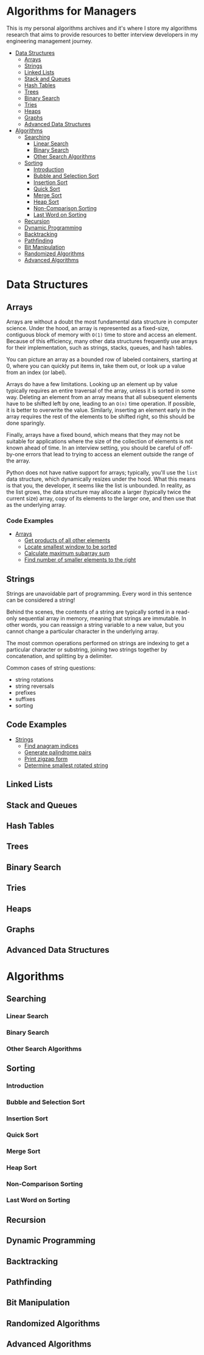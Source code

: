 # Algorithms for Managers

This is my personal algorithms archives and it's where I store my algorithms research that aims to provide resources to better interview developers in my engineering management journey.

- [Data Structures](#data-structures)
  - [Arrays](#arrays)
  - [Strings](#strings)
  - [Linked Lists](#linked-lists)
  - [Stack and Queues](#stack-and-queues)
  - [Hash Tables](#hash-tables)
  - [Trees](#trees)
  - [Binary Search](#binary-search)
  - [Tries](#tries)
  - [Heaps](#heaps)
  - [Graphs](#graphs)
  - [Advanced Data Structures](#advanced-data-structures)
- [Algorithms](#algorithms)
  - [Searching](#searching)
    - [Linear Search](#linear-search)
    - [Binary Search](#binary-search)
    - [Other Search Algorithms](#other-search-algorithms)
  - [Sorting](#sorting)
    - [Introduction](#introduction)
    - [Bubble and Selection Sort](#bubble-and-selection-sort)
    - [Insertion Sort](#insertion-sort)
    - [Quick Sort](#quick-sort)
    - [Merge Sort](#merge-sort)
    - [Heap Sort](#heap-sort)
    - [Non-Comparison Sorting](#non-comparison-sorting)
    - [Last Word on Sorting](#last-word-on-sorting)
  - [Recursion](#recursion)
  - [Dynamic Programming](#dynamic-programming)
  - [Backtracking](#backtracking)
  - [Pathfinding](#pathfinding)
  - [Bit Manipulation](#bit-manipulation)
  - [Randomized Algorithms](#randomized-algorithms)
  - [Advanced Algorithms](#advanced-algorithms)

# Data Structures

## Arrays

Arrays are without a doubt the most fundamental data structure in computer science. Under the hood, an array is represented as a fixed-size, contiguous block of memory with `O(1)` time to store and access an element. Because of this efficiency, many other data structures frequently use arrays for their implementation, such as strings, stacks, queues, and hash tables.

You can picture an array as a bounded row of labeled containers, starting at 0, where you can quickly put items in, take them out, or look up a value from an index (or label).

Arrays do have a few limitations. Looking up an element up by value typically requires an entire traversal of the array, unless it is sorted in some way. Deleting an element from an array means that all subsequent elements have to be shifted left by one, leading to an `O(n)` time operation. If possible, it is better to overwrite the value. Similarly, inserting an element early in the array requires the rest of the elements to be shifted right, so this should be done sparingly.

Finally, arrays have a fixed bound, which means that they may not be suitable for applications where the size of the collection of elements is not known ahead of time. In an interview setting, you should be careful of off-by-one errors that lead to trying to access an element outside the range of the array.

Python does not have native support for arrays; typically, you'll use the `list` data structure, which dynamically resizes under the hood. What this means is that you, the developer, it seems like the list is unbounded. In reality, as the list grows, the data structure may allocate a larger (typically twice the current size) array, copy of its elements to the larger one, and then use that as the underlying array.

### Code Examples

- [Arrays](#arrays)
  - [Get products of all other elements](arrays/README.md)
  - [Locate smallest window to be sorted](arrays/README.md)
  - [Calculate maximum subarray sum](arrays/README.md)
  - [Find number of smaller elements to the right](arrays/README.md)

## Strings

Strings are unavoidable part of programming. Every word in this sentence can be considered a string!

Behind the scenes, the contents of a string are typically sorted in a read-only sequential array in memory, meaning that strings are immutable. In other words, you can reassign a string variable to a new value, but you cannot change a particular character in the underlying array.

The most common operations performed on strings are indexing to get a particular character or substring, joining two strings together by concatenation, and splitting by a delimiter.

Common cases of string questions:

- string rotations
- string reversals
- prefixes
- suffixes
- sorting

## Code Examples

- [Strings](#strings)
  - [Find anagram indices](strings/README.md)
  - [Generate palindrome pairs](strings/README.md)
  - [Print zigzap form](strings/README.md)
  - [Determine smallest rotated string](strings/README.md)

## Linked Lists

## Stack and Queues

## Hash Tables

## Trees

## Binary Search

## Tries

## Heaps

## Graphs

## Advanced Data Structures

# Algorithms

## Searching

### Linear Search

### Binary Search

### Other Search Algorithms

## Sorting

### Introduction

### Bubble and Selection Sort

### Insertion Sort

### Quick Sort

### Merge Sort

### Heap Sort

### Non-Comparison Sorting

### Last Word on Sorting

## Recursion

## Dynamic Programming

## Backtracking

## Pathfinding

## Bit Manipulation

## Randomized Algorithms

## Advanced Algorithms
